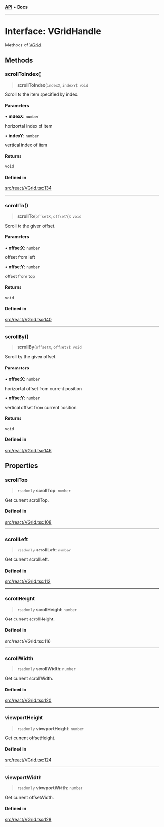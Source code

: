 [**API**](../../API.md) • **Docs**

***

# Interface: VGridHandle

Methods of [VGrid](../functions/experimental_VGrid.md).

## Methods

### scrollToIndex()

> **scrollToIndex**(`indexX`, `indexY`): `void`

Scroll to the item specified by index.

#### Parameters

• **indexX**: `number`

horizontal index of item

• **indexY**: `number`

vertical index of item

#### Returns

`void`

#### Defined in

[src/react/VGrid.tsx:134](https://github.com/inokawa/virtua/blob/50ec6f005e6f27fd2512c1baa8c41e50e75c3f1e/src/react/VGrid.tsx#L134)

***

### scrollTo()

> **scrollTo**(`offsetX`, `offsetY`): `void`

Scroll to the given offset.

#### Parameters

• **offsetX**: `number`

offset from left

• **offsetY**: `number`

offset from top

#### Returns

`void`

#### Defined in

[src/react/VGrid.tsx:140](https://github.com/inokawa/virtua/blob/50ec6f005e6f27fd2512c1baa8c41e50e75c3f1e/src/react/VGrid.tsx#L140)

***

### scrollBy()

> **scrollBy**(`offsetX`, `offsetY`): `void`

Scroll by the given offset.

#### Parameters

• **offsetX**: `number`

horizontal offset from current position

• **offsetY**: `number`

vertical offset from current position

#### Returns

`void`

#### Defined in

[src/react/VGrid.tsx:146](https://github.com/inokawa/virtua/blob/50ec6f005e6f27fd2512c1baa8c41e50e75c3f1e/src/react/VGrid.tsx#L146)

## Properties

### scrollTop

> `readonly` **scrollTop**: `number`

Get current scrollTop.

#### Defined in

[src/react/VGrid.tsx:108](https://github.com/inokawa/virtua/blob/50ec6f005e6f27fd2512c1baa8c41e50e75c3f1e/src/react/VGrid.tsx#L108)

***

### scrollLeft

> `readonly` **scrollLeft**: `number`

Get current scrollLeft.

#### Defined in

[src/react/VGrid.tsx:112](https://github.com/inokawa/virtua/blob/50ec6f005e6f27fd2512c1baa8c41e50e75c3f1e/src/react/VGrid.tsx#L112)

***

### scrollHeight

> `readonly` **scrollHeight**: `number`

Get current scrollHeight.

#### Defined in

[src/react/VGrid.tsx:116](https://github.com/inokawa/virtua/blob/50ec6f005e6f27fd2512c1baa8c41e50e75c3f1e/src/react/VGrid.tsx#L116)

***

### scrollWidth

> `readonly` **scrollWidth**: `number`

Get current scrollWidth.

#### Defined in

[src/react/VGrid.tsx:120](https://github.com/inokawa/virtua/blob/50ec6f005e6f27fd2512c1baa8c41e50e75c3f1e/src/react/VGrid.tsx#L120)

***

### viewportHeight

> `readonly` **viewportHeight**: `number`

Get current offsetHeight.

#### Defined in

[src/react/VGrid.tsx:124](https://github.com/inokawa/virtua/blob/50ec6f005e6f27fd2512c1baa8c41e50e75c3f1e/src/react/VGrid.tsx#L124)

***

### viewportWidth

> `readonly` **viewportWidth**: `number`

Get current offsetWidth.

#### Defined in

[src/react/VGrid.tsx:128](https://github.com/inokawa/virtua/blob/50ec6f005e6f27fd2512c1baa8c41e50e75c3f1e/src/react/VGrid.tsx#L128)
